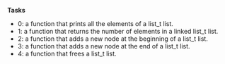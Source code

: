 **Tasks**

* 0: a function that prints all the elements of a list_t list.
* 1: a function that returns the number of elements in a linked list_t list.
* 2: a function that adds a new node at the beginning of a list_t list.
* 3: a function that adds a new node at the end of a list_t list.
* 4: a function that frees a list_t list.
